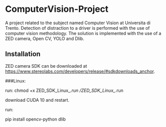# ComputerVision-Project
A project related to the subject named Computer Vision at Universita di Trento. Detection of distraction to a driver is performed with the use of computer vision methodology. The solution is implemented with the use of a  ZED camera, Open CV, YOLO and Dlib.

## Installation

ZED camera SDK can be downloaded at https://www.stereolabs.com/developers/release/#sdkdownloads_anchor.

###Linux: 

run: 
  chmod +x ZED_SDK_Linux_*.run
  /ZED_SDK_Linux_*.run
  
download CUDA 10 and restart.

run:

pip install opencv-python dlib
